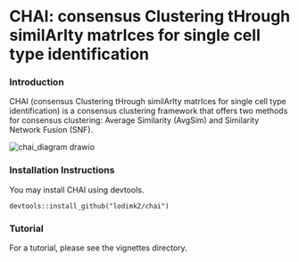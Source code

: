 # CHAI: consensus Clustering tHrough similArIty matrIces for single cell type identification

### Introduction 
CHAI (consensus Clustering tHrough similArIty matrIces for single cell type identification) is a consensus clustering framework that offers two methods for consensus clustering: Average Similarity (AvgSim) and Similarity Network Fusion (SNF).

![chai_diagram drawio](https://github.com/lodimk2/chai/assets/69815640/55da0500-7231-421a-b31a-6406057b94bd)

### Installation Instructions 
You may install CHAI using devtools. 

```devtools::install_github("lodimk2/chai")```

### Tutorial
For a tutorial, please see the vignettes directory. 
